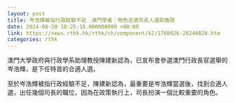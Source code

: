 ```yaml
---
layout: post
title: 岑浩輝被指行政經驗不足　澳門學者：物色合適司長人選助施政
date: 2024-08-28 18:25:18.000000000 +08:00
link: https://news.rthk.hk/rthk/ch/component/k2/1768026-20240828.htm
categories: rthk
---
```


澳門大學政府與行政學系助理教授陳建新認為，已宣布會參選澳門行政長官選舉的岑浩輝，是下任特首的合適人選。

至於岑浩輝被指行政經驗不足，陳建新認為，最重要是岑浩輝當選後，找到合適人選，出任幾個司長的職位，因為在政策執行上，司長扮演一個比較重要的角色。
